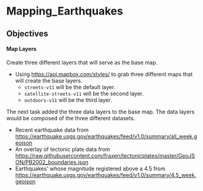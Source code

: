 # Mapping_Earthquakes

## Objectives

#### Map Layers

Create three different layers that will serve as the base map.

- Using https://api.mapbox.com/styles/ to grab three different maps that will create the base layers.
  - `streets-v11` will be the default layer.
  - `satellite-streets-v11` will be the second layer.
  - `outdoors-v11` will be the third layer.


The next task added the three data layers to the base map.
The data layers would be composed of the three different datasets.
- Recent earthquake data from https://earthquake.usgs.gov/earthquakes/feed/v1.0/summary/all_week.geojson
- An overlay of tectonic plate data from https://raw.githubusercontent.com/fraxen/tectonicplates/master/GeoJSON/PB2002_boundaries.json
- Earthquakes' whose magnitude registered above a 4.5 from https://earthquake.usgs.gov/earthquakes/feed/v1.0/summary/4.5_week.geojson

